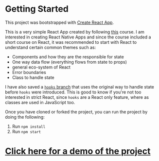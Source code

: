 # Getting Started 

This project was bootstrapped with [Create React App](https://github.com/facebook/create-react-app).

This is a very simple React App created by following [this](https://www.udemy.com/course/complete-react-native-mobile-development-zero-to-mastery-with-hooks/) course. I am interested in creating React Native Apps and since the course included a short course on React, it was recommended to start with React to understand certain common themes such as: 

* Components and how they are the responsible for state
* One way data flow (everything flows from state to props) 
* general eco-system of React
* Error boundaries
* Class to handle state

I have also saved a [`hooks` branch](https://github.com/ollyc2015/react-simple-example) that uses the original way to handle state before `hooks` were introduced. This is good to know if you're not too interested in strict React, since `hooks` are a React only feature, where as classes are used in JavaScript too.

Once you have cloned or forked the project, you can run the project by doing the following:

1. Run `npm install`
2. Run `npm start`

# [Click here for a demo of the project](https://ollyc2015.github.io/react-simple-example/)

